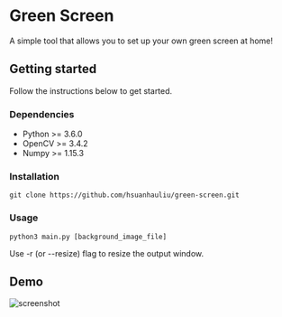 # Green Screen
A simple tool that allows you to set up your own green screen at home!

## Getting started
Follow the instructions below to get started.

### Dependencies
- Python >= 3.6.0
- OpenCV >= 3.4.2
- Numpy >= 1.15.3

### Installation
```
git clone https://github.com/hsuanhauliu/green-screen.git
```

### Usage
```
python3 main.py [background_image_file]
```

Use -r (or --resize) flag to resize the output window.

## Demo
![screenshot](demos/demo1.gif "demo")
